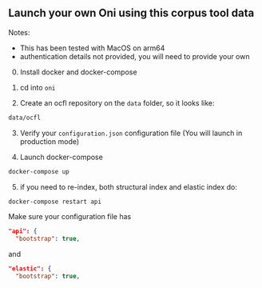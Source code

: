 ## Launch your own Oni using this corpus tool data
Notes: 
- This has been tested with MacOS on arm64
- authentication details not provided, you will need to provide your own

0. Install docker and docker-compose

1. cd into `oni`

2. Create an ocfl repository on the `data` folder, so it looks like:
```bash
data/ocfl
```

3. Verify your `configuration.json` configuration file (You will launch in production mode)

4. Launch docker-compose
```bash
docker-compose up
```

5. if you need to re-index, both structural index and elastic index do:
```bash
docker-compose restart api
```
Make sure your configuration file has
```json
"api": {
  "bootstrap": true,
```
and
```json
"elastic": {
  "bootstrap": true,
```
